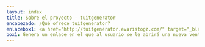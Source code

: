 ```yaml
---
layout: index
title: Sobre el proyecto - tuitgenerator
encabezado: ¿Qué ofrece tuitgenerator?
enlacebox1: <a href="http://tuitgenerator.evaristogz.com/" target="_blank">Generar un tuit</a>
box1: Genera un enlace en el que al usuario se le abrirá una nueva ventana en la que se incluirá un texto predefinido para tuitear desde su perfil de Twitter.
---
```

